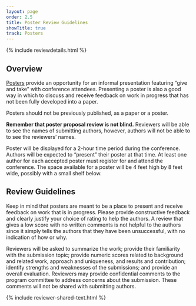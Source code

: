 ```yaml
---
layout: page
order: 2.5
title: Poster Review Guidelines
showTitle: true
track: Posters
---
```


{% include reviewdetails.html %}

## Overview

[Posters](/authors/posters) provide an opportunity for an informal presentation featuring “give and take” with conference attendees. Presenting a poster is also a good way in which to discuss and receive feedback on work in progress that has not been fully developed into a paper.

Posters should not be previously published, as a paper or a poster.

**Remember that poster proposal review is not blind.** Reviewers will be able to see the names of submitting authors, however, authors will not be able to to see the reviewers’ names.

Poster will be displayed for a 2-hour time period during the conference. Authors will be expected to “present” their poster at that time. At least one author for each accepted poster must register for and attend the conference. The space available for a poster will be 4 feet high by 8 feet wide, possibly with a small shelf below. 


## Review Guidelines

Keep in mind that posters are meant to be a place to present and receive feedback on work that is in progress. Please provide constructive feedback and clearly justify your choice of rating to help the authors. A review that gives a low score with no written comments is not helpful to the authors since it simply tells the authors that they have been unsuccessful, with no indication of how or why.


Reviewers will be asked to summarize the work; provide their familiarity with the submission topic; provide numeric scores related to background and related work, approach and uniqueness, and results and contribution; identify strengths and weaknesses of the submissions; and provide an overall evaluation.  Reviewers may provide confidential comments to the program committee to address concerns about the submission. These comments will not be shared with submitting authors.


{% include reviewer-shared-text.html %}
